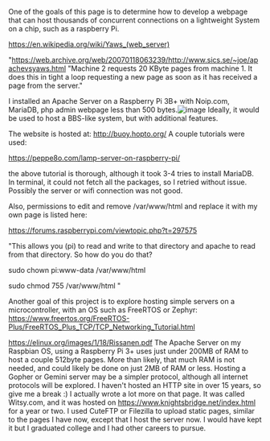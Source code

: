 One of the goals of this page is to determine how to develop a webpage that can host thousands of concurrent connections on a lightweight System on a chip, such as a raspberry Pi. 

https://en.wikipedia.org/wiki/Yaws_(web_server)

"https://web.archive.org/web/20070118063239/http://www.sics.se/~joe/apachevsyaws.html "Machine 2 requests 20 KByte pages from machine 1. It does this in tight a loop requesting a new page as soon as it has received a page from the server." 

I installed an Apache Server on a Raspberry Pi 3B+ with Noip.com, MariaDB, php admin webpage less than 500 bytes.![image](https://user-images.githubusercontent.com/76194453/202923239-9fcbf9da-ec33-41fb-83b3-2b0890834f57.png)  Ideally, it would be used to host a BBS-like system, but with additional features. 

The website is hosted at: http://buoy.hopto.org/
A couple tutorials were used: 

https://peppe8o.com/lamp-server-on-raspberry-pi/

the above tutorial is thorough, although it took 3-4 tries to install MariaDB. In terminal, it could not fetch all the packages, so I retried without issue. Possibly the server or wifi connection was not good. 

Also, permissions to edit and remove /var/www/html and replace it with my own page is listed here:

https://forums.raspberrypi.com/viewtopic.php?t=297575 

"This allows you (pi) to read and write to that directory and apache to
read from that directory. So how do you do that?

sudo chown pi:www-data /var/www/html

sudo chmod 755 /var/www/html "


Another goal of this project is to explore hosting simple servers on a microcontroller, with an OS such as FreeRTOS or Zephyr: https://www.freertos.org/FreeRTOS-Plus/FreeRTOS_Plus_TCP/TCP_Networking_Tutorial.html

https://elinux.org/images/1/18/Rissanen.pdf The Apache Server on my Raspbian OS, using a Raspberry Pi 3+ uses just under 200MB of RAM to host a couple 512byte pages. More than likely, that much RAM is not needed, and could likely be done on just 2MB of RAM or less. Hosting a Gopher or Gemini server may be a simpler protocol, although all internet protocols will be explored. I haven't hosted an HTTP site in over 15 years, so give me a break :) I actually wrote a lot more on that page. It was called Witsy.com, and it was hosted on https://www.knightsbridge.net/index.html for a year or two. I used CuteFTP or Filezilla to upload static pages, similar to the pages I have now, except that I host the server now. I would have kept it but I graduated college and I had other careers to pursue.
